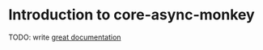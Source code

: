 # Introduction to core-async-monkey

TODO: write [great documentation](http://jacobian.org/writing/what-to-write/)
